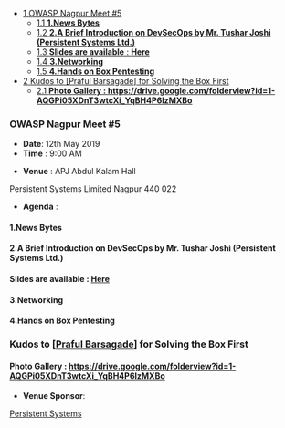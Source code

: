 
<ul>
<li class="toclevel-1 tocsection-1"><a href="https://www.owasp.org/index.php/OWASP_Nagpur_May_2019#OWASP_Nagpur_Meet_.235"><span class="tocnumber">1</span> <span class="toctext">OWASP Nagpur Meet #5</span></a>
<ul>
<li class="toclevel-2 tocsection-2"><a href="https://www.owasp.org/index.php/OWASP_Nagpur_May_2019#1.News_Bytes"><span class="tocnumber">1.1</span> <span class="toctext"><b>1.News Bytes</b></span></a></li>
<li class="toclevel-2 tocsection-3"><a href="https://www.owasp.org/index.php/OWASP_Nagpur_May_2019#2.A_Brief_Introduction_on_DevSecOps_by_Mr._Tushar_Joshi_.28Persistent_Systems_Ltd..29"><span class="tocnumber">1.2</span> <span class="toctext"><b>2.A Brief Introduction on DevSecOps by Mr. Tushar Joshi (Persistent Systems Ltd.)</b></span></a></li>
<li class="toclevel-2 tocsection-4"><a href="https://www.owasp.org/index.php/OWASP_Nagpur_May_2019#Slides_are_available_:_Here"><span class="tocnumber">1.3</span> <span class="toctext"><b>Slides are available</b>&nbsp;: <b>Here</b></span></a></li>
<li class="toclevel-2 tocsection-5"><a href="https://www.owasp.org/index.php/OWASP_Nagpur_May_2019#3.Networking"><span class="tocnumber">1.4</span> <span class="toctext"><b>3.Networking</b></span></a></li>
<li class="toclevel-2 tocsection-6"><a href="https://www.owasp.org/index.php/OWASP_Nagpur_May_2019#4.Hands_on_Box_Pentesting"><span class="tocnumber">1.5</span> <span class="toctext"><b>4.Hands on Box Pentesting</b></span></a></li>
</ul>
</li>
<li class="toclevel-1 tocsection-7"><a href="https://www.owasp.org/index.php/OWASP_Nagpur_May_2019#Kudos_to_.5BPraful_Barsagade.5D_for_Solving_the_Box_First"><span class="tocnumber">2</span> <span class="toctext">Kudos to [Praful Barsagade] for Solving the Box First</span></a>
<ul>
<li class="toclevel-2 tocsection-8"><a href="https://www.owasp.org/index.php/OWASP_Nagpur_May_2019#Photo_Gallery_:_https:.2F.2Fdrive.google.com.2Ffolderview.3Fid.3D1-AQGPi05XDnT3wtcXi_YqBH4P6lzMXBo"><span class="tocnumber">2.1</span> <span class="toctext"><b>Photo Gallery&nbsp;: https://drive.google.com/folderview?id=1-AQGPi05XDnT3wtcXi_YqBH4P6lzMXBo</b></span></a></li>
</ul>
</li>
</ul>
</div>

<h3><span class="mw-headline" id="OWASP_Nagpur_Meet_.235">OWASP Nagpur Meet #5</span></h3>
<ul><li><b>Date</b>: 12th May 2019</li>
<li><b>Time</b>&nbsp;:  9:00 AM</li></ul>
<ul><li><b>Venue</b>&nbsp;: APJ Abdul Kalam Hall</li></ul>
<p>Persistent Systems Limited Nagpur 440 022
</p>
<ul><li><b>Agenda</b>&nbsp;:</li></ul>
<h4><span class="mw-headline" id="1.News_Bytes"><b>1.News Bytes</b></span></h4>
<h4><span class="mw-headline" id="2.A_Brief_Introduction_on_DevSecOps_by_Mr._Tushar_Joshi_.28Persistent_Systems_Ltd..29"><b>2.A Brief Introduction on DevSecOps by Mr. Tushar Joshi (Persistent Systems Ltd.)</b></span></h4>
<h4><span class="mw-headline" id="Slides_are_available_:_Here"><b>Slides are available</b>&nbsp;: <a rel="nofollow" class="external text" href="https://www.slideshare.net/OWASPNagpur/devsecops-introduction-tushar-joshi-owasp-nagpur-meetup-12-may-2019"><b>Here</b></a></span></h4>
<h4><span class="mw-headline" id="3.Networking"><b>3.Networking</b></span></h4>
<h4><span class="mw-headline" id="4.Hands_on_Box_Pentesting"><b>4.Hands on Box Pentesting</b></span></h4>
<h3><span class="mw-headline" id="Kudos_to_.5BPraful_Barsagade.5D_for_Solving_the_Box_First">Kudos to [<a rel="nofollow" class="external text" href="mailto:prafulbarsagade259@gmail.com">Praful Barsagade</a>] for Solving the Box First</span></h3>
<h4><span class="mw-headline" id="Photo_Gallery_:_https:.2F.2Fdrive.google.com.2Ffolderview.3Fid.3D1-AQGPi05XDnT3wtcXi_YqBH4P6lzMXBo"><b>Photo Gallery&nbsp;: <a rel="nofollow" class="external free" href="https://drive.google.com/folderview?id=1-AQGPi05XDnT3wtcXi_YqBH4P6lzMXBo">https://drive.google.com/folderview?id=1-AQGPi05XDnT3wtcXi_YqBH4P6lzMXBo</a></b></span></h4>
<ul><li><b>Venue Sponsor</b>:</li></ul>
<div class="thumb tnone"><div class="thumbinner" style="width:191px;">  <div class="thumbcaption"><div class="magnify"><a href="https://www.owasp.org/index.php/File:Persistent_logo.png" class="internal" title="Enlarge"></a></div><a rel="nofollow" class="external text" href="https://www.persistent.com/">Persistent Systems</a></div></div></div>
